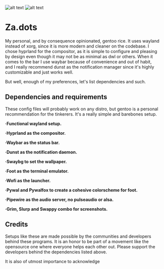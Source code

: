 ![alt text](https://github.com/zazaserty/Za.dots/blob/main/atachments/rice.png)
![alt text](https://github.com/zazaserty/Za.dots/blob/main/atachments/ric3.png)
# Za.dots
My personal, and by consequence opinionated, gentoo rice. It uses wayland instead of xorg, since it is more modern and cleaner on the codebase. I chose hyprland for the compositor, as it is simple to configure and pleasing by design even though it may not be as minimal as dwl or others. When it comes to the bar I use waybar because of convenience and out of habit, and I really recommend dunst as the notification manager since it's highly customizable and just works well.

But well, enough of my preferences, let's list dependencies and such.

## Dependencies and requirements
These config files will probably work on any distro, but gentoo is a personal recommendation for the tinkerers. It's a really simple and barebones setup.

**·Functional wayland setup.**

**·Hyprland as the compositor.**

**·Waybar as the status bar.**

**·Dunst as the notification daemon.**

**·Swaybg to set the wallpaper.**

**·Foot as the terminal emulator.**

**·Wofi as the launcher.**

**·Pywal and Pywalfox to create a cohesive colorscheme for foot.**

**·Pipewire as the audio server, no pulseaudio or alsa.**

**·Grim, Slurp and Swappy combo for screenshots.**

## Credits

Setups like these are made possible by the communities and developers behind these programs. It is an honor to be part of a movement like the opensource one where everyone helps each other out. Please support the developers behind the dependencies listed above.

It is also of utmost importance to acknowledge
